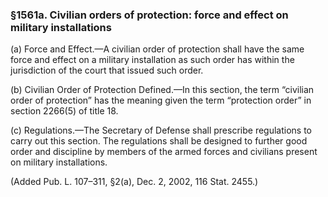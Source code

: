 ### §1561a. Civilian orders of protection: force and effect on military installations ###

(a) Force and Effect.—A civilian order of protection shall have the same force and effect on a military installation as such order has within the jurisdiction of the court that issued such order.

(b) Civilian Order of Protection Defined.—In this section, the term “civilian order of protection” has the meaning given the term “protection order” in section 2266(5) of title 18.

(c) Regulations.—The Secretary of Defense shall prescribe regulations to carry out this section. The regulations shall be designed to further good order and discipline by members of the armed forces and civilians present on military installations.

(Added Pub. L. 107–311, §2(a), Dec. 2, 2002, 116 Stat. 2455.)